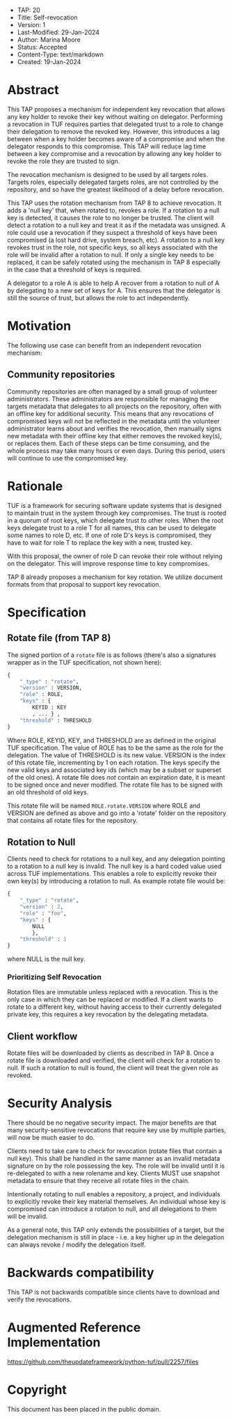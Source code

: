 * TAP: 20
* Title: Self-revocation
* Version: 1
* Last-Modified: 29-Jan-2024
* Author: Marina Moore
* Status: Accepted
* Content-Type: text/markdown
* Created: 19-Jan-2024


# Abstract
This TAP proposes a mechanism for independent key revocation that allows any key
holder to revoke their key without waiting on delegator. Performing a revocation
in TUF requires parties that delegated trust to a role to change their delegation
to remove the revoked key. However, this introduces a lag between when a key
holder becomes aware of a compromise and when the delegator responds to this
compromise. This TAP will reduce lag time between a key compromise and a
revocation by allowing any key holder to revoke the role they are trusted to sign.

The revocation mechanism is designed to be used by all targets roles. Targets
roles, especially delegated targets roles, are not controlled by the repository,
and so have the greatest likelihood of a delay before revocation.

This TAP uses the rotation mechanism from TAP 8 to achieve revocation. It
adds a 'null key' that, when rotated to, revokes a role. If a rotation to a null
key is detected, it causes the role to no longer be trusted. The client will
detect a rotation to a null key and treat it as if the metadata was unsigned.
A role could use a revocation if they suspect a threshold of keys have been
compromised (a lost hard drive, system breach, etc). A rotation to a null key
revokes trust in the role, not specific keys, so all keys associated with the
role will be invalid after a rotation to null. If only a single key needs to be
replaced, it can be safely rotated using the mechanism in TAP 8 especially in
the case that a threshold of keys is required.

A delegator to a role A is able to help A recover from a rotation to null of A
by delegating to a new set of keys for A. This ensures that the delegator is
still the source of trust, but allows the role to act independently.


# Motivation

The following use case can benefit from an independent revocation mechanism:


## Community repositories

Community repositories are often managed by a small group of volunteer
administrators. These administrators are responsible for managing the targets
metadata that delegates to all projects on the repository, often with an offline
key for additional security. This means that any revocations of compromised keys
will not be reflected in the metadata until the volunteer administrator learns
about and verifies the revocation, then manually signs new metadata with their
offline key that either removes the revoked key(s), or replaces them. Each of
these steps can be time consuming, and the whole process may take many hours or
even days. During this period, users will continue to use the compromised key.

# Rationale

TUF is a framework for securing software update systems that is designed
to maintain trust in the system through key compromises. The trust
is rooted in a quorum of root keys, which delegate trust to other roles.
When the root keys delegate trust to a role T for all names, this can be
used to delegate some names to role D, etc. If one of role D's keys is
compromised, they have to wait for role T to replace the key with a new,
trusted key.

With this proposal, the owner of role D can
revoke their role without relying on the delegator.  This will improve
response time to key compromises.

TAP 8 already proposes a mechanism for key rotation. We utilize document formats
from that proposal to support key revocation.


# Specification

## Rotate file (from TAP 8)

The signed portion of a `rotate` file is as follows (there's also a
signatures wrapper as in the TUF specification, not shown here):

```python
{
    "_type" : "rotate",
    "version" : VERSION,
    "role" : ROLE,
    "keys" : {
        KEYID : KEY
        , ... } ,
    "threshold" : THRESHOLD
}
```

Where ROLE, KEYID, KEY, and THRESHOLD are as defined in the original
TUF specification.  The value of ROLE has to be the same as the role for the
delegation.  The value of THRESHOLD is its new value. VERSION is the index of
this rotate file, incrementing by 1 on each rotation. The keys specify the new
valid keys
and associated key ids (which may be a subset or superset of
the old ones).  A rotate file does _not_ contain an expiration date,
it is meant to be signed once and never modified.  The rotate
file has to be signed with an old threshold of old keys.

This rotate file will be named `ROLE.rotate.VERSION` where ROLE and VERSION are
defined as above and go into a 'rotate' folder on the repository that
contains all rotate files for the repository.


## Rotation to Null

Clients need to check for rotations to a null key, and any delegation pointing
to a rotation to a null key is invalid.  The null key is a hard coded value used
across TUF implementations. This enables a role to explicitly revoke their
own key(s) by introducing a rotation to null. As example rotate file would be:

```python
{
    "_type" : "rotate",
    "version" : 2,
    "role" : "foo",
    "keys" : {
        NULL
        },
    "threshold" : 1
}
```

where NULL is the null key.

### Prioritizing Self Revocation

Rotation files are immutable unless replaced with a revocation.
This is the only case in which they can be replaced or
modified.  If a client wants to rotate to a different
key, without having access to their currently delegated private key,
this requires a key revocation by the delegating metadata.

## Client workflow

Rotate files will be downloaded by clients as described in TAP 8. Once a
rotate file is downloaded and verified, the client will check for a rotation
to null. If such a rotation to null is found, the client will treat the given
role as revoked.

# Security Analysis

There should be no negative security impact.  The major benefits are
that many security-sensitive revocations that require key use by
multiple parties, will now be much easier to do.

Clients need to take care to check for revocation (rotate
files that contain a null key).  This shall be handled in the
same manner as an invalid metadata signature on by the role possessing
the key. The role will be invalid until it is re-delegated to with a new
rolename and key.
Clients MUST use snapshot metadata to ensure that they receive all rotate files
in the chain.

Intentionally rotating to null enables a repository, a
project, and individuals to explicitly revoke their key material
themselves.  An individual whose key is compromised can introduce
a rotation to null, and all delegations to them will be invalid.

As a general note, this TAP only extends the possibilities of a target,
but the delegation mechanism is still in place - i.e. a key higher up
in the delegation can always revoke / modify the delegation itself.


# Backwards compatibility

This TAP is not backwards compatible since clients have to download and
verify the revocations.

# Augmented Reference Implementation

https://github.com/theupdateframework/python-tuf/pull/2257/files

# Copyright

This document has been placed in the public domain.
